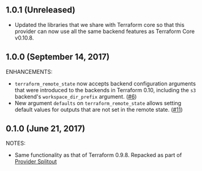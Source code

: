 ## 1.0.1 (Unreleased)

* Updated the libraries that we share with Terraform core so that this provider can now use all the same backend features as Terraform Core v0.10.8.

## 1.0.0 (September 14, 2017)

ENHANCEMENTS:

* `terraform_remote_state` now accepts backend configuration arguments that were introduced to the backends in Terraform 0.10, including the `s3` backend's `workspace_dir_prefix` argument. ([#6](https://github.com/terraform-providers/terraform-provider-terraform/issues/6))
* New argument `defaults` on `terraform_remote_state` allows setting default values for outputs that are not set in the remote state. ([#11](https://github.com/terraform-providers/terraform-provider-terraform/issues/11))

## 0.1.0 (June 21, 2017)

NOTES:

* Same functionality as that of Terraform 0.9.8. Repacked as part of [Provider Splitout](https://www.hashicorp.com/blog/upcoming-provider-changes-in-terraform-0-10/)
